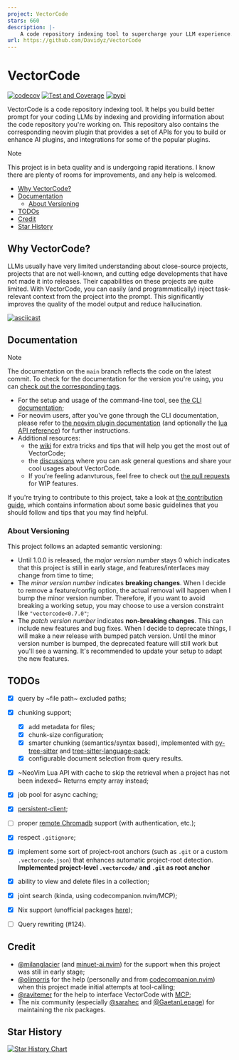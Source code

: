 ```yaml
---
project: VectorCode
stars: 660
description: |-
    A code repository indexing tool to supercharge your LLM experience.
url: https://github.com/Davidyz/VectorCode
---
```


# VectorCode

[![codecov](https://codecov.io/github/Davidyz/VectorCode/branch/main/graph/badge.svg?token=TWXLOUGG66)](https://codecov.io/github/Davidyz/VectorCode)
[![Test and Coverage](https://github.com/Davidyz/VectorCode/actions/workflows/test_and_cov.yml/badge.svg)](https://github.com/Davidyz/VectorCode/actions/workflows/test_and_cov.yml)
[![pypi](https://img.shields.io/pypi/v/vectorcode.svg)](https://pypi.org/project/vectorcode/)

VectorCode is a code repository indexing tool. It helps you build better prompt
for your coding LLMs by indexing and providing information about the code
repository you're working on. This repository also contains the corresponding
neovim plugin that provides a set of APIs for you to build or enhance AI plugins,
and integrations for some of the popular plugins.

> [!NOTE]
> This project is in beta quality and is undergoing rapid iterations.
> I know there are plenty of rooms for improvements, and any help is welcomed.

<!-- mtoc-start -->

* [Why VectorCode?](#why-vectorcode)
* [Documentation](#documentation)
  * [About Versioning](#about-versioning)
* [TODOs](#todos)
* [Credit](#credit)
* [Star History](#star-history)

<!-- mtoc-end -->

## Why VectorCode?
LLMs usually have very limited understanding about close-source projects, projects
that are not well-known, and cutting edge developments that have not made it into
releases. Their capabilities on these projects are quite limited. With
VectorCode, you can easily (and programmatically) inject task-relevant context
from the project into the prompt. This significantly improves the quality of the
model output and reduce hallucination.

[![asciicast](https://asciinema.org/a/8WP8QJHNAR9lEllZSSx3poLPD.svg)](https://asciinema.org/a/8WP8QJHNAR9lEllZSSx3poLPD?t=3)

## Documentation

> [!NOTE]
> The documentation on the `main` branch reflects the code on the latest commit. 
> To check for the documentation for the version you're using, you can [check out
> the corresponding tags](https://github.com/Davidyz/VectorCode/tags).

- For the setup and usage of the command-line tool, see [the CLI documentation](./docs/cli.md);
- For neovim users, after you've gone through the CLI documentation, please refer to 
  [the neovim plugin documentation](./docs/neovim/README.md) (and optionally the [lua API reference](./docs/neovim/api_references.md)) 
  for further instructions.
- Additional resources:
  - the [wiki](https://github.com/Davidyz/VectorCode/wiki) for extra tricks and
    tips that will help you get the most out of VectorCode;
  - the [discussions](https://github.com/Davidyz/VectorCode/discussions) where
    you can ask general questions and share your cool usages about VectorCode.
  - If you're feeling adanvturous, feel free to check out 
    [the pull requests](https://github.com/Davidyz/VectorCode/pulls) for
    WIP features.

If you're trying to contribute to this project, take a look at [the contribution
guide](./docs/CONTRIBUTING.md), which contains information about some basic
guidelines that you should follow and tips that you may find helpful.

### About Versioning

This project follows an adapted semantic versioning:

- Until 1.0.0 is released, the _major version number_ stays 0 which indicates that
  this project is still in early stage, and features/interfaces may change from 
  time to time;
- The _minor version number_ indicates __breaking changes__. When I decide to remove a
  feature/config option, the actual removal will happen when I bump the minor
  version number. Therefore, if you want to avoid breaking a working setup, you
  may choose to use a version constraint like `"vectorcode<0.7.0"`;
- The _patch version number_ indicates __non-breaking changes__. This can include new
  features and bug fixes. When I decide to deprecate things, I will make a new
  release with bumped patch version. Until the minor version number is bumped,
  the deprecated feature will still work but you'll see a warning. It's
  recommended to update your setup to adapt the new features.

## TODOs
- [x] query by ~file path~ excluded paths;
- [x] chunking support;
  - [x] add metadata for files;
  - [x] chunk-size configuration;
  - [x] smarter chunking (semantics/syntax based), implemented with
    [py-tree-sitter](https://github.com/tree-sitter/py-tree-sitter) and
    [tree-sitter-language-pack](https://github.com/Goldziher/tree-sitter-language-pack);
  - [x] configurable document selection from query results.
- [x] ~NeoVim Lua API with cache to skip the retrieval when a project has not
  been indexed~ Returns empty array instead;
- [x] job pool for async caching;
- [x] [persistent-client](https://docs.trychroma.com/docs/run-chroma/persistent-client);
- [ ] proper [remote Chromadb](https://docs.trychroma.com/production/administration/auth) support (with authentication, etc.);
- [x] respect `.gitignore`;
- [x] implement some sort of project-root anchors (such as `.git` or a custom
  `.vectorcode.json`) that enhances automatic project-root detection.
  **Implemented project-level `.vectorcode/` and `.git` as root anchor**
- [x] ability to view and delete files in a collection;
- [x] joint search (kinda, using codecompanion.nvim/MCP);
- [x] Nix support (unofficial packages [here](https://search.nixos.org/packages?channel=unstable&from=0&size=50&sort=relevance&type=packages&query=vectorcode));
- [ ] Query rewriting (#124).


## Credit

- [@milanglacier](https://github.com/milanglacier) (and [minuet-ai.nvim](https://github.com/milanglacier/minuet-ai.nvim)) for the support when this project was still in early stage;
- [@olimorris](https://github.com/olimorris) for the help (personally and
  from [codecompanion.nvim](https://github.com/olimorris/codecompanion.nvim))
  when this project made initial attempts at tool-calling;
- [@ravitemer](https://github.com/ravitemer) for the help to interface
  VectorCode with [MCP](https://modelcontextprotocol.io/introduction);
- The nix community (especially [@sarahec](https://github.com/sarahec) and [@GaetanLepage](https://github.com/GaetanLepage))
  for maintaining the nix packages.

## Star History

[![Star History Chart](https://api.star-history.com/svg?repos=Davidyz/VectorCode&type=Date)](https://www.star-history.com/#Davidyz/VectorCode&Date)


